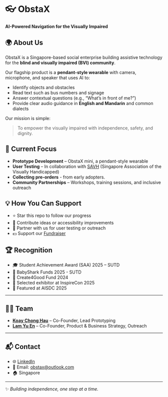 
# 👓 ObstaX  
**AI-Powered Navigation for the Visually Impaired**

## 🌍 About Us
ObstaX is a Singapore-based social enterprise building assistive technology for the **blind and visually impaired (BVI) community**.  

Our flagship product is a  **pendant-style wearable**  with camera, microphone, and speaker that uses AI to:

-   Identify objects and obstacles
-   Read text such as bus numbers and signage
-   Answer contextual questions (e.g., “What’s in front of me?”)
-   Provide clear audio guidance in  **English and Mandarin**  and common dialects

Our mission is simple:  
> To empower the visually impaired with independence, safety, and dignity.  



## 🚀 Current Focus
- **Prototype Development** – ObstaX mini, a pendant-style wearable
- **User Testing** – In collaboration with [SAVH](https://savh.org.sg) (Singapore Association of the Visually Handicapped)
- **Collecting pre-orders** - from early adopters.
- **Community Partnerships** – Workshops, training sessions, and inclusive outreach  


## 💡 How You Can Support
- ⭐ Star this repo to follow our progress  
- 🧩 Contribute ideas or accessibility improvements  
- 🤝 Partner with us for user testing or outreach  
- 💵 Support our [Fundraiser](https://give.asia/campaign/guide-blindvisuallyimpaired-with-obstax#/story)  


## 🏆 Recognition
- 🎓 Student Achievement Award (SAA) 2025 – SUTD
- 🦈 BabyShark Funds 2025 - SUTD
- 🌱 Create4Good Fund 2024
- 🌟 Selected exhibitor at InspireCon 2025  
- 📣 Featured at AISDC 2025  

---

## 🧑‍💻 Team
- [**Koay Chong Hau**](https://www.linkedin.com/in/chong-hau-koay/) – Co-Founder, Lead Prototyping  
- [**Lam Yu En**](https://www.linkedin.com/in/lam-yu-en/) – Co-Founder, Product & Business Strategy, Outreach  

---

## 📬 Contact
- 🌐 [LinkedIn](https://www.linkedin.com/company/obstax)  
- 📧 Email: obstax@outlook.com  
- 🏠 Singapore  

---

✨ *Building independence, one step at a time.*  
